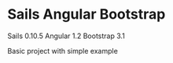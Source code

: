 # Sails Angular Bootstrap

Sails 0.10.5
Angular 1.2
Bootstrap 3.1

Basic project with simple example
